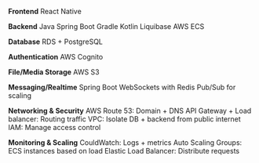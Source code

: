 **Frontend**
React Native

**Backend**
Java Spring Boot
Gradle Kotlin
Liquibase
AWS ECS

**Database**
RDS + PostgreSQL

**Authentication**
AWS Cognito

**File/Media Storage**
AWS S3

**Messaging/Realtime**
Spring Boot WebSockets with Redis Pub/Sub for scaling

**Networking & Security**
AWS Route 53: Domain + DNS
API Gateway + Load balancer: Routing traffic
VPC: Isolate DB + backend from public internet
IAM: Manage access control

**Monitoring & Scaling**
CouldWatch: Logs + metrics
Auto Scaling Groups: ECS instances based on load
Elastic Load Balancer: Distribute requests